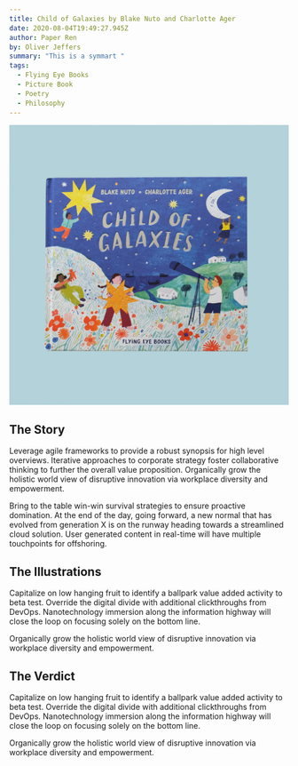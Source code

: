 ```yaml
---
title: Child of Galaxies by Blake Nuto and Charlotte Ager
date: 2020-08-04T19:49:27.945Z
author: Paper Ren
by: Oliver Jeffers
summary: "This is a symmart "
tags:
  - Flying Eye Books
  - Picture Book
  - Poetry
  - Philosophy
---
```

![Child of Galaxies front cover](/static/img/dscf8257.jpg "Child of Galaxies by Blake Nuto and Charlotte Ager")

## The Story

Leverage agile frameworks to provide a robust synopsis for high level overviews. Iterative approaches to corporate strategy foster collaborative thinking to further the overall value proposition. Organically grow the holistic world view of disruptive innovation via workplace diversity and empowerment.

Bring to the table win-win survival strategies to ensure proactive domination. At the end of the day, going forward, a new normal that has evolved from generation X is on the runway heading towards a streamlined cloud solution. User generated content in real-time will have multiple touchpoints for offshoring.

## The Illustrations

Capitalize on low hanging fruit to identify a ballpark value added activity to beta test. Override the digital divide with additional clickthroughs from DevOps. Nanotechnology immersion along the information highway will close the loop on focusing solely on the bottom line.

Organically grow the holistic world view of disruptive innovation via workplace diversity and empowerment.

## The Verdict

Capitalize on low hanging fruit to identify a ballpark value added activity to beta test. Override the digital divide with additional clickthroughs from DevOps. Nanotechnology immersion along the information highway will close the loop on focusing solely on the bottom line.

Organically grow the holistic world view of disruptive innovation via workplace diversity and empowerment.